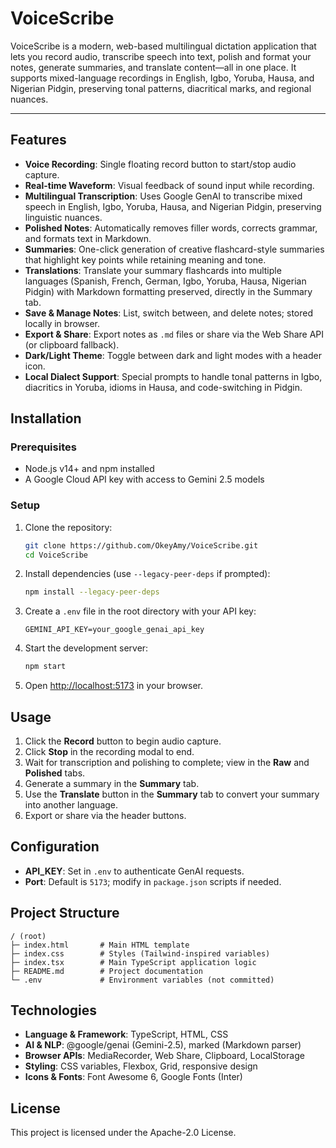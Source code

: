 # VoiceScribe

VoiceScribe is a modern, web-based multilingual dictation application that lets you record audio, transcribe speech into text, polish and format your notes, generate summaries, and translate content—all in one place. It supports mixed-language recordings in English, Igbo, Yoruba, Hausa, and Nigerian Pidgin, preserving tonal patterns, diacritical marks, and regional nuances.

---

## Features

- **Voice Recording**: Single floating record button to start/stop audio capture.
- **Real-time Waveform**: Visual feedback of sound input while recording.
- **Multilingual Transcription**: Uses Google GenAI to transcribe mixed speech in English, Igbo, Yoruba, Hausa, and Nigerian Pidgin, preserving linguistic nuances.
- **Polished Notes**: Automatically removes filler words, corrects grammar, and formats text in Markdown.
- **Summaries**: One-click generation of creative flashcard-style summaries that highlight key points while retaining meaning and tone.
- **Translations**: Translate your summary flashcards into multiple languages (Spanish, French, German, Igbo, Yoruba, Hausa, Nigerian Pidgin) with Markdown formatting preserved, directly in the Summary tab.
- **Save & Manage Notes**: List, switch between, and delete notes; stored locally in browser.
- **Export & Share**: Export notes as `.md` files or share via the Web Share API (or clipboard fallback).
- **Dark/Light Theme**: Toggle between dark and light modes with a header icon.
- **Local Dialect Support**: Special prompts to handle tonal patterns in Igbo, diacritics in Yoruba, idioms in Hausa, and code-switching in Pidgin.



## Installation

### Prerequisites

- Node.js v14+ and npm installed
- A Google Cloud API key with access to Gemini 2.5 models

### Setup

1. Clone the repository:
   ```bash
   git clone https://github.com/OkeyAmy/VoiceScribe.git
   cd VoiceScribe
   ```
2. Install dependencies (use `--legacy-peer-deps` if prompted):
   ```bash
   npm install --legacy-peer-deps
   ```
3. Create a `.env` file in the root directory with your API key:
   ```env
   GEMINI_API_KEY=your_google_genai_api_key
   ```
4. Start the development server:
   ```bash
   npm start
   ```
5. Open [http://localhost:5173](http://localhost:5173) in your browser.

## Usage

1. Click the **Record** button to begin audio capture.
2. Click **Stop** in the recording modal to end.
3. Wait for transcription and polishing to complete; view in the **Raw** and **Polished** tabs.
4. Generate a summary in the **Summary** tab.
5. Use the **Translate** button in the **Summary** tab to convert your summary into another language.
6. Export or share via the header buttons.

## Configuration

- **API_KEY**: Set in `.env` to authenticate GenAI requests.
- **Port**: Default is `5173`; modify in `package.json` scripts if needed.

## Project Structure

```
/ (root)
├─ index.html       # Main HTML template
├─ index.css        # Styles (Tailwind-inspired variables)
├─ index.tsx        # Main TypeScript application logic
├─ README.md        # Project documentation
└─ .env             # Environment variables (not committed)
```

## Technologies

- **Language & Framework**: TypeScript, HTML, CSS
- **AI & NLP**: @google/genai (Gemini-2.5), marked (Markdown parser)
- **Browser APIs**: MediaRecorder, Web Share, Clipboard, LocalStorage
- **Styling**: CSS variables, Flexbox, Grid, responsive design
- **Icons & Fonts**: Font Awesome 6, Google Fonts (Inter)


## License

This project is licensed under the Apache-2.0 License.
